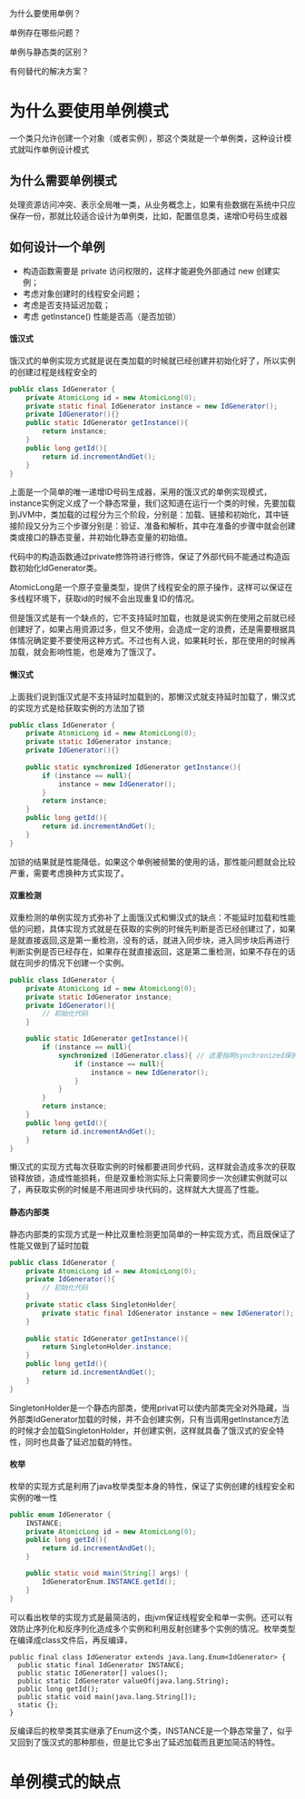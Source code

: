 为什么要使用单例？

单例存在哪些问题？

单例与静态类的区别？

有何替代的解决方案？



# 为什么要使用单例模式

一个类只允许创建一个对象（或者实例），那这个类就是一个单例类，这种设计模式就叫作单例设计模式

## 为什么需要单例模式

处理资源访问冲突、表示全局唯一类，从业务概念上，如果有些数据在系统中只应保存一份，那就比较适合设计为单例类，比如，配置信息类，递增ID号码生成器

## 如何设计一个单例

* 构造函数需要是 private 访问权限的，这样才能避免外部通过 new 创建实例；
* 考虑对象创建时的线程安全问题；
* 考虑是否支持延迟加载；
* 考虑 getInstance() 性能是否高（是否加锁）

#### 饿汉式

饿汉式的单例实现方式就是说在类加载的时候就已经创建并初始化好了，所以实例的创建过程是线程安全的

```java
public class IdGenerator {
    private AtomicLong id = new AtomicLong(0);
    private static final IdGenerator instance = new IdGenerator();
    private IdGenerator(){}
    public static IdGenerator getInstance(){
        return instance;
    }
    public long getId(){
        return id.incrementAndGet();
    }
}
```

上面是一个简单的唯一递增ID号码生成器，采用的饿汉式的单例实现模式，instance实例定义成了一个静态常量，我们这知道在运行一个类的时候，先要加载到JVM中，类加载的过程分为三个阶段，分别是：加载、链接和初始化，其中链接阶段又分为三个步骤分别是：验证、准备和解析，其中在准备的步骤中就会创建类或接口的静态变量，并初始化静态变量的初始值。

代码中的构造函数通过private修饰符进行修饰，保证了外部代码不能通过构造函数初始化IdGenerator类。

AtomicLong是一个原子变量类型，提供了线程安全的原子操作，这样可以保证在多线程环境下，获取id的时候不会出现重复ID的情况。

但是饿汉式是有一个缺点的，它不支持延时加载，也就是说实例在使用之前就已经创建好了，如果占用资源过多，但又不使用，会造成一定的浪费，还是需要根据具体情况确定要不要使用这种方式。不过也有人说，如果耗时长，那在使用的时候再加载，就会影响性能，也是难为了饿汉了。

#### 懒汉式

上面我们说到饿汉式是不支持延时加载到的，那懒汉式就支持延时加载了，懒汉式的实现方式是给获取实例的方法加了锁

```java
public class IdGenerator {
    private AtomicLong id = new AtomicLong(0);
    private static IdGenerator instance;
    private IdGenerator(){}
    
    public static synchronized IdGenerator getInstance(){
        if (instance == null){
            instance = new IdGenerator();
        }
        return instance;
    }
    public long getId(){
        return id.incrementAndGet();
    }
}
```

加锁的结果就是性能降低，如果这个单例被频繁的使用的话，那性能问题就会比较严重，需要考虑换种方式实现了。

#### 双重检测

双重检测的单例实现方式弥补了上面饿汉式和懒汉式的缺点：不能延时加载和性能低的问题，具体实现方式就是在获取的实例的时候先判断是否已经创建过了，如果是就直接返回,这是第一重检测，没有的话，就进入同步块，进入同步块后再进行判断实例是否已经存在，如果存在就直接返回，这是第二重检测，如果不存在的话就在同步的情况下创建一个实例。

```java
public class IdGenerator {
    private AtomicLong id = new AtomicLong(0);
    private static IdGenerator instance;
    private IdGenerator(){
        // 初始化代码
    }

    public static IdGenerator getInstance(){
        if (instance == null){
            synchronized (IdGenerator.class){ // 这里指明synchronized保护的是当前的类对象
                if (instance == null){
                    instance = new IdGenerator();
                }
            }
        }
        return instance;
    }
    public long getId(){
        return id.incrementAndGet();
    }
}
```

懒汉式的实现方式每次获取实例的时候都要进同步代码，这样就会造成多次的获取锁释放锁，造成性能损耗，但是双重检测实际上只需要同步一次创建实例就可以了，再获取实例的时候是不用进同步块代码的，这样就大大提高了性能。

#### 静态内部类

静态内部类的实现方式是一种比双重检测更加简单的一种实现方式，而且既保证了性能又做到了延时加载

```java
public class IdGenerator {
    private AtomicLong id = new AtomicLong(0);
    private IdGenerator(){
        // 初始化代码
    }
    private static class SingletonHolder{
        private static final IdGenerator instance = new IdGenerator();
    }
    
    public static IdGenerator getInstance(){
        return SingletonHolder.instance;
    }
    public long getId(){
        return id.incrementAndGet();
    }
}
```

SingletonHolder是一个静态内部类，使用privat可以使内部类完全对外隐藏，当外部类IdGenerator加载的时候，并不会创建实例，只有当调用getInstance方法的时候才会加载SingletonHolder，并创建实例，这样就具备了饿汉式的安全特性，同时也具备了延迟加载的特性。

#### 枚举

枚举的实现方式是利用了java枚举类型本身的特性，保证了实例创建的线程安全和实例的唯一性

```java
public enum IdGenerator {
    INSTANCE;
    private AtomicLong id = new AtomicLong(0);
    public long getId(){
        return id.incrementAndGet();
    }

    public static void main(String[] args) {
        IdGeneratorEnum.INSTANCE.getId();
    }
}
```

可以看出枚举的实现方式是最简洁的，由jvm保证线程安全和单一实例。还可以有效防止序列化和反序列化造成多个实例和利用反射创建多个实例的情况。枚举类型在编译成class文件后，再反编译，

```
public final class IdGenerator extends java.lang.Enum<IdGenerator> {
  public static final IdGenerator INSTANCE;
  public static IdGenerator[] values();
  public static IdGenerator valueOf(java.lang.String);
  public long getId();
  public static void main(java.lang.String[]);
  static {};
}
```

反编译后的枚举类其实继承了Enum这个类，INSTANCE是一个静态常量了，似乎又回到了饿汉式的那种那些，但是比它多出了延迟加载而且更加简洁的特性。

# 单例模式的缺点

